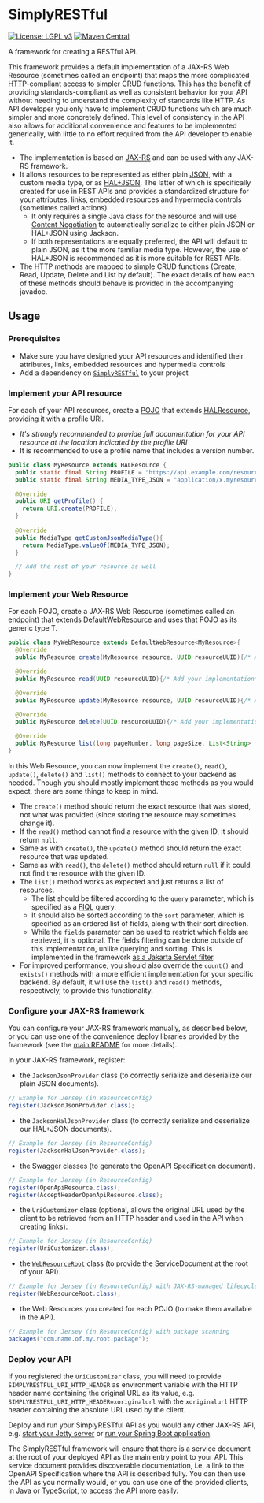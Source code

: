 # SimplyRESTful
[![License: LGPL v3](https://img.shields.io/badge/License-LGPL%20v3-blue.svg?style=plastic)](https://www.gnu.org/licenses/lgpl-3.0)
[![Maven Central](https://maven-badges.herokuapp.com/maven-central/com.github.arucard21.simplyrestful/SimplyRESTful/badge.svg?style=plastic)](https://maven-badges.herokuapp.com/maven-central/com.github.arucard21.simplyrestful/SimplyRESTful)

A framework for creating a RESTful API.

This framework provides a default implementation of a JAX-RS Web Resource (sometimes called an endpoint) that maps the more complicated [HTTP](https://tools.ietf.org/html/rfc7231)-compliant access to simpler [CRUD](https://en.wikipedia.org/wiki/Create,_read,_update_and_delete) functions. This has the benefit of providing standards-compliant as well as consistent behavior for your API without needing to understand the complexity of standards like HTTP. As API developer you only have to implement CRUD functions which are much simpler and more concretely defined. This level of consistency in the API also allows for additional convenience and features to be implemented generically, with little to no effort required from the API developer to enable it.
* The implementation is based on [JAX-RS](https://jakarta.ee/specifications/restful-ws/) and can be used with any JAX-RS framework.
* It allows resources to be represented as either plain [JSON](https://tools.ietf.org/html/rfc8259), with a custom media type, or as [HAL+JSON](https://tools.ietf.org/html/draft-kelly-json-hal-08). The latter of which is specifically created for use in REST APIs and provides a standardized structure for your attributes, links, embedded resources and hypermedia controls (sometimes called actions).
  * It only requires a single Java class for the resource and will use [Content Negotiation](https://developer.mozilla.org/en-US/docs/Web/HTTP/Content_negotiation) to automatically serialize to either plain JSON or HAL+JSON using Jackson.
  * If both representations are equally preferred, the API will default to plain JSON, as it the more familiar media type. However, the use of HAL+JSON is recommended as it is more suitable for REST APIs.
* The HTTP methods are mapped to simple CRUD functions (Create, Read, Update, Delete and List by default). The exact details of how each of these methods should behave is provided in the accompanying javadoc.

## Usage
### Prerequisites
* Make sure you have designed your API resources and identified their attributes, links, embedded resources and hypermedia controls
* Add a dependency on [`SimplyRESTful`](https://search.maven.org/artifact/com.github.arucard21.simplyrestful/SimplyRESTful/) to your project

### Implement your API resource
For each of your API resources, create a [POJO](https://en.wikipedia.org/wiki/Plain_old_Java_object) that extends [HALResource](/SimplyRESTful-resources/src/main/java/simplyrestful/api/framework/resources/HALResource.java), providing it with a profile URI.
* *It's strongly recommended to provide full documentation for your API resource at the location indicated by the profile URI*
* It is recommended to use a profile name that includes a version number.

```Java
public class MyResource extends HALResource {  
  public static final String PROFILE = "https://api.example.com/resources/my-resource/v1";
  public static final String MEDIA_TYPE_JSON = "application/x.myresource-v1+json";

  @Override
  public URI getProfile() {
    return URI.create(PROFILE);
  }
  
  @Override
  public MediaType getCustomJsonMediaType(){
  	return MediaType.valueOf(MEDIA_TYPE_JSON);
  }

  // Add the rest of your resource as well
}
```
### Implement your Web Resource
For each POJO, create a JAX-RS Web Resource (sometimes called an endpoint) that extends [DefaultWebResource](src/main/java/simplyrestful/api/framework/core/DefaultWebResource.java) and uses that POJO as its generic type T.

```Java
public class MyWebResource extends DefaultWebResource<MyResource>{
  @Override
  public MyResource create(MyResource resource, UUID resourceUUID){/* Add your implementation*/}

  @Override
  public MyResource read(UUID resourceUUID){/* Add your implementation*/}

  @Override
  public MyResource update(MyResource resource, UUID resourceUUID){/* Add your implementation*/}

  @Override
  public MyResource delete(UUID resourceUUID){/* Add your implementation*/}

  @Override
  public MyResource list(long pageNumber, long pageSize, List<String> fields, String query, List<SortOrder> sort){/* Add your implementation*/}
}
```
In this Web Resource, you can now implement the `create()`, `read()`, `update()`, `delete()` and `list()` methods to connect to your backend as needed. Though you should mostly implement these methods as you would expect, there are some things to keep in mind.
* The `create()` method should return the exact resource that was stored, not what was provided (since storing the resource may sometimes change it).
* If the `read()` method cannot find a resource with the given ID, it should return `null`.
* Same as with `create()`, the `update()` method should return the exact resource that was updated.
* Same as with `read()`, the `delete()` method should return `null` if it could not find the resource with the given ID.
* The `list()` method works as expected and just returns a list of resources.
  * The list should be filtered according to the `query` parameter, which is specified as a [FIQL](https://tools.ietf.org/html/draft-nottingham-atompub-fiql-00) query.
  * It should also be sorted according to the `sort` parameter, which is specified as an ordered list of fields, along with their sort direction.
  * While the `fields` parameter can be used to restrict which fields are retrieved, it is optional. The fields filtering can be done outside of this implementation, unlike querying and sorting. This is implemented in the framework [as a Jakarta Servlet filter](/fields-filter-json-servlet).
* For improved performance, you should also override the `count()` and `exists()` methods with a more efficient implementation for your specific backend. By default, it wil use the `list()` and `read()` methods, respectively, to provide this functionality.

### Configure your JAX-RS framework
You can configure your JAX-RS framework manually, as described below, or you can use one of the convenience deploy libraries provided by the framework (see the [main README](/../..) for more details).

In your JAX-RS framework, register:
* the `JacksonJsonProvider` class (to correctly serialize and deserialize our plain JSON documents).
```Java
// Example for Jersey (in ResourceConfig)
register(JacksonJsonProvider.class);
```
* the `JacksonHalJsonProvider` class (to correctly serialize and deserialize our HAL+JSON documents).
```Java
// Example for Jersey (in ResourceConfig)
register(JacksonHalJsonProvider.class);
```
* the Swagger classes (to generate the OpenAPI Specification document).
```Java
// Example for Jersey (in ResourceConfig)
register(OpenApiResource.class);
register(AcceptHeaderOpenApiResource.class);
```
* the `UriCustomizer` class (optional, allows the original URL used by the client to be retrieved from an HTTP header and used in the API when creating links).
```Java
// Example for Jersey (in ResourceConfig)
register(UriCustomizer.class);
```
* the [`WebResourceRoot`](src/main/java/simplyrestful/api/framework/core/servicedocument/WebResourceRoot.java) class (to provide the ServiceDocument at the root of your API).
```Java
// Example for Jersey (in ResourceConfig) with JAX-RS-managed lifecycle
register(WebResourceRoot.class);
```
* the Web Resources you created for each POJO (to make them available in the API).
```Java
// Example for Jersey (in ResourceConfig) with package scanning
packages("com.name.of.my.root.package");
```

### Deploy your API
If you registered the `UriCustomizer` class, you will need to provide `SIMPLYRESTFUL_URI_HTTP_HEADER` as environment variable with the HTTP header name containing the original URL as its value, e.g. `SIMPLYRESTFUL_URI_HTTP_HEADER=xoriginalurl` with the `xoriginalurl` HTTP header containing the absolute URL used by the client. 

Deploy and run your SimplyRESTful API as you would any other JAX-RS API, e.g. [start your Jetty server](https://www.eclipse.org/jetty/documentation/current/startup.html) or [run your Spring Boot application](https://docs.spring.io/spring-boot/docs/current/reference/html/using-spring-boot.html#using-boot-running-your-application).

The SimplyRESTful framework will ensure that there is a service document at the root of your deployed API as the main entry point to your API. This service document provides discoverable documentation, i.e. a link to the OpenAPI Specification where the API is described fully. You can then use the API as you normally would, or you can use one of the provided clients, in [Java](/client) or [TypeScript](/client-ts), to access the API more easily.
